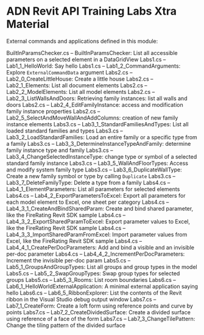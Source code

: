 # ADN Revit API Training Labs Xtra Material

External commands and applications defined in this module:

BuiltInParamsChecker.cs &ndash; BuiltInParamsChecker: List all accessible parameters on a selected element in a DataGridView
Labs1.cs &ndash; Lab1_1_HelloWorld: Say hello
Labs1.cs &ndash; Lab1_2_CommandArguments: Explore `ExternalCommandData` argument
Labs2.cs &ndash; Lab2_0_CreateLittleHouse: Create a little house
Labs2.cs &ndash; Lab2_1_Elements: List all document elements
Labs2.cs &ndash; Lab2_2_ModelElements: List all model elements
Labs2.cs &ndash; Lab2_3_ListWallsAndDoors: Retrieving family instances: list all walls and doors
Labs2.cs &ndash; Lab2_4_EditFamilyInstance: access and modification family instance properties
Labs2.cs &ndash; Lab2_5_SelectAndMoveWallAndAddColumns: creation of new family instance elements
Labs3.cs &ndash; Lab3_1_StandardFamiliesAndTypes: List all loaded standard families and types
Labs3.cs &ndash; Lab3_2_LoadStandardFamilies: Load an entire family or a specific type from a family
Labs3.cs &ndash; Lab3_3_DetermineInstanceTypeAndFamily: determine family instance type and family
Labs3.cs &ndash; Lab3_4_ChangeSelectedInstanceType: change type or symbol of a selected standard family instance
Labs3.cs &ndash; Lab3_5_WallAndFloorTypes: Access and modify system family type
Labs3.cs &ndash; Lab3_6_DuplicateWallType: Create a new family symbol or type by calling `Duplicate`
Labs3.cs &ndash; Lab3_7_DeleteFamilyType: Delete a type from a family
Labs4.cs &ndash; Lab4_1_ElementParameters: List all parameters for selected elements
Labs4.cs &ndash; Lab4_2_ExportParametersToExcel: Export all parameters for each model element to Excel, one sheet per category
Labs4.cs &ndash; Lab4_3_1_CreateAndBindSharedParam: Create and bind shared parameter, like the FireRating Revit SDK sample
Labs4.cs &ndash; Lab4_3_2_ExportSharedParamToExcel: Export parameter values to Excel, like the FireRating Revit SDK sample
Labs4.cs &ndash; Lab4_3_3_ImportSharedParamFromExcel: Import parameter values from Excel, like the FireRating Revit SDK sample
Labs4.cs &ndash; Lab4_4_1_CreatePerDocParameters: Add and bind a visible and an invisible per-doc parameter
Labs4.cs &ndash; Lab4_4_2_IncrementPerDocParameters: Increment the invisible per-doc param
Labs5.cs &ndash; Lab5_1_GroupsAndGroupTypes: List all groups and group types in the model
Labs5.cs &ndash; Lab5_2_SwapGroupTypes: Swap group types for selected groups
Labs5.cs &ndash; Lab5_3_Rooms: List room boundaries
Labs6.cs &ndash; Lab6_1_HelloWorldExternalApplication: A minimal external application saying hello
Labs6.cs &ndash; Lab6_5_RibbonExplorer: List the contents of the Revit ribbon in the Visual Studio debug output window
Labs7.cs &ndash; Lab7_1_CreateForm: Create a loft form using reference points and curve by points
Labs7.cs &ndash; Lab7_2_CreateDividedSurface: Create a divided surface using reference of a face of the form
Labs7.cs &ndash; Lab7_3_ChangeTilePattern: Change the tiling pattern of the divided surface
